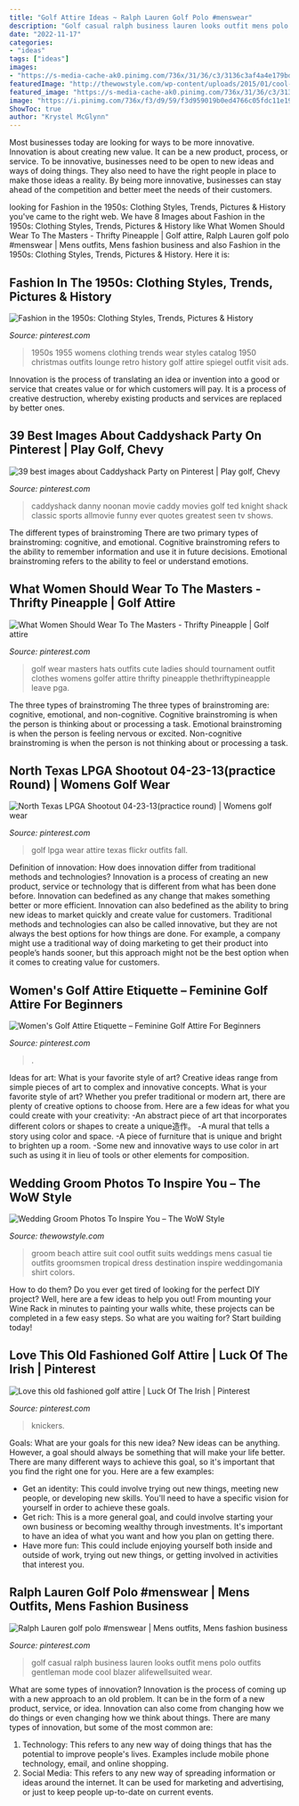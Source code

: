 ```yaml
---
title: "Golf Attire Ideas ~ Ralph Lauren Golf Polo #menswear"
description: "Golf casual ralph business lauren looks outfit mens polo outfits gentleman mode cool blazer alifewellsuited wear"
date: "2022-11-17"
categories:
- "ideas"
tags: ["ideas"]
images:
- "https://s-media-cache-ak0.pinimg.com/736x/31/36/c3/3136c3af4a4e179bddf772537281a1ac.jpg"
featuredImage: "http://thewowstyle.com/wp-content/uploads/2015/01/cool-beach-wedding-groom-attire-3.jpg"
featured_image: "https://s-media-cache-ak0.pinimg.com/736x/31/36/c3/3136c3af4a4e179bddf772537281a1ac.jpg"
image: "https://i.pinimg.com/736x/f3/d9/59/f3d959019b0ed4766c05fdc11e19c1a6.jpg"
ShowToc: true
author: "Krystel McGlynn"
---
```



Most businesses today are looking for ways to be more innovative. Innovation is about creating new value. It can be a new product, process, or service. To be innovative, businesses need to be open to new ideas and ways of doing things. They also need to have the right people in place to make those ideas a reality. By being more innovative, businesses can stay ahead of the competition and better meet the needs of their customers.

	

		
looking for Fashion in the 1950s: Clothing Styles, Trends, Pictures &amp; History you've came to the right web. We have 8 Images about Fashion in the 1950s: Clothing Styles, Trends, Pictures &amp; History like What Women Should Wear To The Masters - Thrifty Pineapple | Golf attire, Ralph Lauren golf polo #menswear | Mens outfits, Mens fashion business and also Fashion in the 1950s: Clothing Styles, Trends, Pictures &amp; History. Here it is:
		
    
## Fashion In The 1950s: Clothing Styles, Trends, Pictures &amp; History

<img loading=lazy src="https://i.pinimg.com/736x/9a/4e/8d/9a4e8d139159c3877e263e0f9d9d3fe8--fashion-in-the-s-vintage-fashion.jpg" onerror="this.onerror=null;this.src='https://tse3.mm.bing.net/th?id=OIP.mUzwuYaEmz3uFmxBHkjrXwHaKs&amp;pid=15.1';" alt="Fashion in the 1950s: Clothing Styles, Trends, Pictures &amp; History">

_Source: pinterest.com_

>1950s 1955 womens clothing trends wear styles catalog 1950 christmas outfits lounge retro history golf attire spiegel outfit visit ads. 

	

Innovation is the process of translating an idea or invention into a good or service that creates value or for which customers will pay. It is a process of creative destruction, whereby existing products and services are replaced by better ones.

    
## 39 Best Images About Caddyshack Party On Pinterest | Play Golf, Chevy

<img loading=lazy src="https://s-media-cache-ak0.pinimg.com/736x/31/36/c3/3136c3af4a4e179bddf772537281a1ac.jpg" onerror="this.onerror=null;this.src='https://tse4.mm.bing.net/th?id=OIP.fG73Z0wNnkte8-r8cRvzKgHaLC&amp;pid=15.1';" alt="39 best images about Caddyshack Party on Pinterest | Play golf, Chevy">

_Source: pinterest.com_

>caddyshack danny noonan movie caddy movies golf ted knight shack classic sports allmovie funny ever quotes greatest seen tv shows. 

	

The different types of brainstroming
There are two primary types of brainstroming: cognitive, and emotional. Cognitive brainstroming refers to the ability to remember information and use it in future decisions. Emotional brainstroming refers to the ability to feel or understand emotions.

    
## What Women Should Wear To The Masters - Thrifty Pineapple | Golf Attire

<img loading=lazy src="https://i.pinimg.com/736x/f3/d9/59/f3d959019b0ed4766c05fdc11e19c1a6.jpg" onerror="this.onerror=null;this.src='https://tse2.mm.bing.net/th?id=OIP.ZoPFusBJwHfMvYtYXQlELAHaLH&amp;pid=15.1';" alt="What Women Should Wear To The Masters - Thrifty Pineapple | Golf attire">

_Source: pinterest.com_

>golf wear masters hats outfits cute ladies should tournament outfit clothes womens golfer attire thrifty pineapple thethriftypineapple leave pga. 

	

The three types of brainstroming
The three types of brainstroming are: cognitive, emotional, and non-cognitive. Cognitive brainstroming is when the person is thinking about or processing a task. Emotional brainstroming is when the person is feeling nervous or excited. Non-cognitive brainstroming is when the person is not thinking about or processing a task.

    
## North Texas LPGA Shootout 04-23-13(practice Round) | Womens Golf Wear

<img loading=lazy src="https://i.pinimg.com/originals/74/7d/aa/747daa659d7bd943dd9dd2ab14331259.jpg" onerror="this.onerror=null;this.src='https://tse2.mm.bing.net/th?id=OIP.71Orya8IgB9rsjRSpqeSOwHaLR&amp;pid=15.1';" alt="North Texas LPGA Shootout 04-23-13(practice round) | Womens golf wear">

_Source: pinterest.com_

>golf lpga wear attire texas flickr outfits fall. 

	

Definition of innovation: How does innovation differ from traditional methods and technologies?
Innovation is a process of creating an new product, service or technology that is different from what has been done before. Innovation can bedefined as any change that makes something better or more efficient. Innovation can also bedefined as the ability to bring new ideas to market quickly and create value for customers. 
Traditional methods and technologies can also be called innovative, but they are not always the best options for how things are done. For example, a company might use a traditional way of doing marketing to get their product into people’s hands sooner, but this approach might not be the best option when it comes to creating value for customers.

    
## Women&#039;s Golf Attire Etiquette – Feminine Golf Attire For Beginners

<img loading=lazy src="https://i.pinimg.com/736x/cf/d8/b6/cfd8b6d4bb366041132057d6ffd8ba24.jpg" onerror="this.onerror=null;this.src='https://tse1.mm.bing.net/th?id=OIP.DrmKMwFkxhpPRujAy6LODQHaJ8&amp;pid=15.1';" alt="Women&#039;s Golf Attire Etiquette – Feminine Golf Attire For Beginners">

_Source: pinterest.com_

>. 

	

Ideas for art: What is your favorite style of art?
Creative ideas range from simple pieces of art to complex and innovative concepts. What is your favorite style of art? Whether you prefer traditional or modern art, there are plenty of creative options to choose from. Here are a few ideas for what you could create with your creativity: 
-An abstract piece of art that incorporates different colors or shapes to create a unique造作。
-A mural that tells a story using color and space.
-A piece of furniture that is unique and bright to brighten up a room.
-Some new and innovative ways to use color in art such as using it in lieu of tools or other elements for composition.

    
## Wedding Groom Photos To Inspire You – The WoW Style

<img loading=lazy src="http://thewowstyle.com/wp-content/uploads/2015/01/cool-beach-wedding-groom-attire-3.jpg" onerror="this.onerror=null;this.src='https://tse3.mm.bing.net/th?id=OIP.Ns9lo9qe4Yme-rM_5Ki5KgHaLH&amp;pid=15.1';" alt="Wedding Groom Photos To Inspire You – The WoW Style">

_Source: thewowstyle.com_

>groom beach attire suit cool outfit suits weddings mens casual tie outfits groomsmen tropical dress destination inspire weddingomania shirt colors. 

	

How to do them?
Do you ever get tired of looking for the perfect DIY project? Well, here are a few ideas to help you out! From mounting your Wine Rack in minutes to painting your walls white, these projects can be completed in a few easy steps. So what are you waiting for? Start building today!

    
## Love This Old Fashioned Golf Attire | Luck Of The Irish | Pinterest

<img loading=lazy src="https://i.pinimg.com/736x/8f/4a/40/8f4a408f9bd634e471f9927fe264a9de--golf-outing-golf-lessons.jpg" onerror="this.onerror=null;this.src='https://tse1.mm.bing.net/th?id=OIP.cmdkn7tc4ZL_iLOE1CxnbQHaHa&amp;pid=15.1';" alt="Love this old fashioned golf attire | Luck Of The Irish | Pinterest">

_Source: pinterest.com_

>knickers. 

	

Goals: What are your goals for this new idea?
New ideas can be anything. However, a goal should always be something that will make your life better. There are many different ways to achieve this goal, so it's important that you find the right one for you. Here are a few examples: 
- Get an identity: This could involve trying out new things, meeting new people, or developing new skills. You'll need to have a specific vision for yourself in order to achieve these goals. 
- Get rich: This is a more general goal, and could involve starting your own business or becoming wealthy through investments. It's important to have an idea of what you want and how you plan on getting there. 
- Have more fun: This could include enjoying yourself both inside and outside of work, trying out new things, or getting involved in activities that interest you.

    
## Ralph Lauren Golf Polo #menswear | Mens Outfits, Mens Fashion Business

<img loading=lazy src="https://i.pinimg.com/originals/dc/8d/a7/dc8da7506abeb110b9531f5a68d0586a.jpg" onerror="this.onerror=null;this.src='https://tse3.mm.bing.net/th?id=OIP.XEtG94EckDzeCTaFRpa-jAHaJ4&amp;pid=15.1';" alt="Ralph Lauren golf polo #menswear | Mens outfits, Mens fashion business">

_Source: pinterest.com_

>golf casual ralph business lauren looks outfit mens polo outfits gentleman mode cool blazer alifewellsuited wear. 

	

What are some types of innovation?
Innovation is the process of coming up with a new approach to an old problem. It can be in the form of a new product, service, or idea. Innovation can also come from changing how we do things or even changing how we think about things. There are many types of innovation, but some of the most common are: 
1) Technology: This refers to any new way of doing things that has the potential to improve people's lives. Examples include mobile phone technology, email, and online shopping. 
2) Social Media: This refers to any new way of spreading information or ideas around the internet. It can be used for marketing and advertising, or just to keep people up-to-date on current events.

